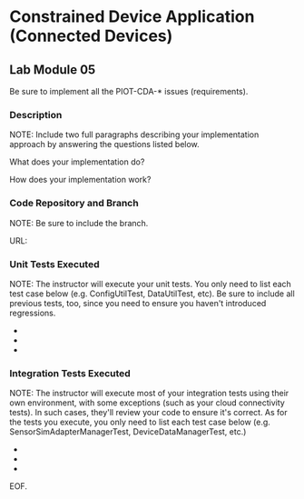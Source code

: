 # Constrained Device Application (Connected Devices)

## Lab Module 05

Be sure to implement all the PIOT-CDA-* issues (requirements).

### Description

NOTE: Include two full paragraphs describing your implementation approach by answering the questions listed below.

What does your implementation do? 

How does your implementation work?

### Code Repository and Branch

NOTE: Be sure to include the branch.

URL: 


### Unit Tests Executed

NOTE: The instructor will execute your unit tests. You only need to list each test case below
(e.g. ConfigUtilTest, DataUtilTest, etc). Be sure to include all previous tests, too,
since you need to ensure you haven't introduced regressions.

- 
- 
- 

### Integration Tests Executed

NOTE: The instructor will execute most of your integration tests using their own environment, with
some exceptions (such as your cloud connectivity tests). In such cases, they'll review
your code to ensure it's correct. As for the tests you execute, you only need to list each
test case below (e.g. SensorSimAdapterManagerTest, DeviceDataManagerTest, etc.)

- 
- 
- 

EOF.
